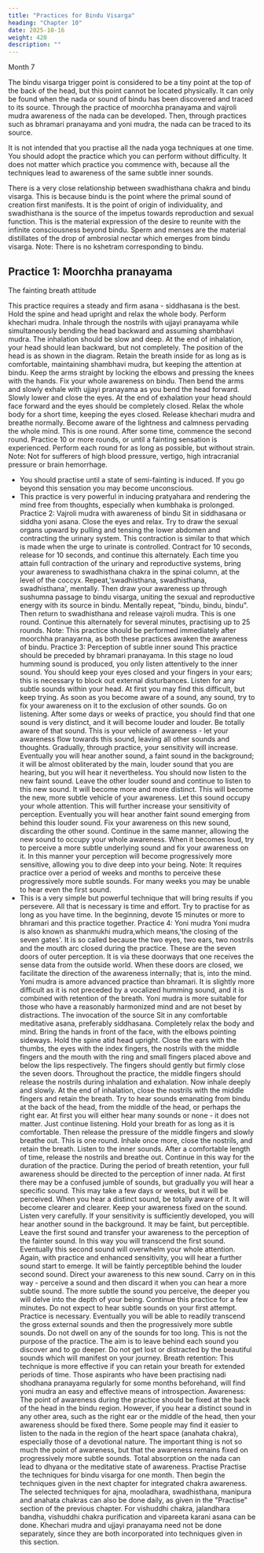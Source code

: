 ```yaml
---
title: "Practices for Bindu Visarga"
heading: "Chapter 10"
date: 2025-10-16
weight: 420
description: ""
---
```




Month 7

The bindu visarga trigger point is considered to be a tiny point at the top of the back
of the head, but this point cannot be located physically. It can only be found when the
nada or sound of bindu has been discovered and traced to its source. Through the practice
of moorchha pranayama and vajroli mudra awareness of the nada can be developed.
Then, through practices such as bhramari pranayama and yoni mudra, the nada can be
traced to its source.

It is not intended that you practise all the nada yoga techniques at one time. You
should adopt the practice which you can perform without difficulty. It does not matter
which practice you commence with, because all the techniques lead to awareness of the
same subtle inner sounds.

There is a very close relationship between swadhisthana chakra and bindu visarga.
This is because bindu is the point where the primal sound of creation first manifests. It is
the point of origin of individuality, and swadhisthana is the source of the impetus towards
reproduction and sexual function. This is the material expression of the desire to reunite
with the infinite consciousness beyond bindu. Sperm and menses are the material
distillates of the drop of ambrosial nectar which emerges from bindu visarga.
Note: There is no kshetram corresponding to bindu.

## Practice 1: Moorchha pranayama

The fainting breath attitude

This practice requires a steady and firm asana - siddhasana is the best. Hold the spine
and head upright and relax the whole body. Perform khechari mudra. Inhale through the
nostrils with ujjayi pranayama while simultaneously bending the head backward and
assuming shambhavi mudra. The inhalation should be slow and deep. At the end of
inhalation, your head should lean backward, but not completely. The position of the head
is as shown in the diagram. Retain the breath inside for as long as is comfortable,
maintaining shambhavi mudra, but keeping the attention at bindu. Keep the arms straight
by locking the elbows and pressing the knees with the hands. Fix your whole awareness
on bindu. Then bend the arms and slowly exhale with ujjayi pranayama as you bend the
head forward. Slowly lower and close the eyes. At the end of exhalation your head should
face forward and the eyes should be completely closed. Relax the whole body for a short
time, keeping the eyes closed. Release khechari mudra and breathe normally. Become
aware of the lightness and calmness pervading the whole mind. This is one round. After
some time, commence the second round. Practice 10 or more rounds, or until a fainting
sensation is experienced. Perform each round for as long as possible, but without strain.
Note: Not for sufferers of high blood pressure, vertigo, high intracranial pressure or
brain hemorrhage.
* You should practise until a state of semi-fainting is induced. If you go beyond this
sensation you may become unconscious.
* This practice is very powerful in inducing pratyahara and rendering the mind free
from thoughts, especially when kumbhaka is prolonged.
Practice 2: Vajroli mudra with awareness of bindu
Sit in siddhasana or siddha yoni asana. Close the eyes and relax. Try to draw the
sexual organs upward by pulling and tensing the lower abdomen and contracting the
urinary system. This contraction is similar to that which is made when the urge to urinate
is controlled. Contract for 10 seconds, release for 10 seconds, and continue this
alternately.
Each time you attain full contraction of the urinary and reproductive systems, bring
your awareness to swadhisthana chakra in the spinai column, at the level of the coccyx.
Repeat,'swadhisthana, swadhisthana, swadhisthana', mentally. Then draw your awareness
up through sushumna passage to bindu visarga, uniting the sexual and reproductive
energy with its source in bindu. Mentally repeat, "bindu, bindu, bindu". Then return to
swadhisthana and release vajroli mudra. This is one round. Continue this alternately for
several minutes, practising up to 25 rounds.
Note: This practice should be performed immediately after moorchha pranayarna, as
both these practices awaken the awareness of bindu.
Practice 3: Perception of subtle inner sound
This practice should be preceded by bhramari pranayama. In this stage no loud
humming sound is produced, you only listen attentively to the inner sound. You should
keep your eyes closed and your fingers in your ears; this is necessary to block out
external disturbances. Listen for any subtle sounds within your head. At first you may
find this difficult, but keep trying. As soon as you become aware of a sound, any sound,
try to fix your awareness on it to the exclusion of other sounds. Go on listening. After
some days or weeks of practice, you should find that one sound is very distinct, and it
will become louder and louder. Be totally aware of that sound. This is your vehicle of
awareness - let your awareness flow towards this sound, leaving all other sounds and
thoughts. Gradually, through practice, your sensitivity will increase. Eventually you will
hear another sound, a faint sound in the background; it will be almost obliterated by the
main, louder sound that you are hearing, but you will hear it nevertheless. You should
now listen to the new faint sound. Leave the other louder sound and continue to listen to
this new sound. It will become more and more distinct. This will become the new, more
subtle vehicle of your awareness. Let this sound occupy your whole attention. This will
further increase your sensitivity of perception. Eventually you will hear another faint
sound emerging from behind this louder sound. Fix your awareness on this new sound,
discarding the other sound. Continue in the same manner, allowing the new sound to
occupy your whole awareness. When it becomes loud, try to perceive a more subtle
underlying sound and fix your awareness on it. In this manner your perception will
become progressively more sensitive, allowing you to dive deep into your being.
Note: It requires practice over a period of weeks and months to perceive these
progressively more subtle sounds. For many weeks you may be unable to hear even the
first sound.
* This is a very simple but powerful technique that will bring results if you persevere.
All that is necessary is time and effort. Try to practise for as long as you have time. In the
beginning, devote 15 minutes or more to bhramari and this practice together.
Practice 4: Yoni mudra
Yoni mudra is also known as shanmukhi mudra,which means,'the closing of the seven
gates'. It is so called because the two eyes, two ears, two nostrils and the mouth arc
closed during the practice. These are the seven doors of outer perception. It is via these
doorways that one receives the sense data from the outside world. When these doors are
closed, we facilitate the direction of the awareness internally; that is, into the mind.
Yoni mudra is amore advanced practice than bhramari. It is slightly more difficult as it
is not preceded by a vocalized humming sound, and it is combined with retention of the
breath. Yoni mudra is more suitable for those who have a reasonably harmonized mind
and are not beset by distractions.
The invocation of the source
Sit in any comfortable meditative asana, preferably siddhasana. Completely relax the
body and mind. Bring the hands in front of the face, with the elbows pointing sideways.
Hold the spine atid head upright. Close the ears with the thumbs, the eyes with the index
fingers, the nostrils with the middle fingers and the mouth with the ring and small fingers
placed above and below the lips respectively. The fingers should gently but firmly close
the seven doors. Throughout the practice, the middle fingers should release the nostrils
during inhalation and exhalation. Now inhale deeply and slowly. At the end of inhalation,
close the nostrils with the middle fingers and retain the breath. Try to hear sounds
emanating from bindu at the back of the head, from the middle of the head, or perhaps the
right ear.
At first you will either hear many sounds or none - it does not matter. Just continue
listening. Hold your breath for as long as it is comfortable. Then release the pressure of
the middle fingers and slowly breathe out. This is one round. Inhale once more, close the
nostrils, and retain the breath. Listen to the inner sounds. After a comfortable length of
time, release the nostrils and breathe out. Continue in this way for the duration of the
practice. During the period of breath retention, your full awareness should be directed to
the perception of inner nada. At first there may be a confused jumble of sounds, but
gradually you will hear a specific sound. This may take a few days or weeks, but it will
be perceived. When you hear a distinct sound, be totally aware of it. It will become
clearer and clearer. Keep your awareness fixed on the sound. Listen very carefully. If
your sensitivity is sufficiently developed, you will hear another sound in the background.
It may be faint, but perceptible. Leave the first sound and transfer your awareness to the
perception of the fainter sound. In this way you will transcend the first sound. Eventually
this second sound will overwhelm your whole attention. Again, with practice and
enhanced sensitivity, you will hear a further sound start to emerge. It will be faintly
perceptible behind the louder second sound. Direct your awareness to this new sound.
Carry on in this way - perceive a sound and then discard it when you can hear a more
subtle sound. The more subtle the sound you perceive, the deeper you will delve into the
depth of your being. Continue this practice for a few minutes. Do not expect to hear
subtle sounds on your first attempt. Practice is necessary. Eventually you will be able to
readily transcend the gross external sounds and then the progressively more subtle
sounds. Do not dwell on any of the sounds for too long. This is not the purpose of the
practice. The aim is to leave behind each sound you discover and to go deeper. Do not get
lost or distracted by the beautiful sounds which will manifest on your journey.
Breath retention: This technique is more effective if you can retain your breath for
extended periods of time. Those aspirants who have been practising nadi shodhana
pranayama regularly for some months beforehand, will find yoni mudra an easy and
effective means of introspection.
Awareness: The point of awareness during the practice should be fixed at the back of
the head in the bindu region. However, if you hear a distinct sound in any other area, such
as the right ear or the middle of the head, then your awareness should be fixed there.
Some people may find it easier to listen to the nada in the region of the heart space
(anahata chakra), especially those of a devotional nature. The important thing is not so
much the point of awareness, but that the awareness remains fixed on progressively more
subtle sounds. Total absorption on the nada can lead to dhyana or the meditative state of
awareness.
Practise
Practise the techniques for bindu visarga for one month. Then begin the techniques
given in the next chapter for integrated chakra awareness. The selected techniques for
ajna, mooladhara, swadhisthana, manipura and anahata chakras can also be done daily, as
given in the "Practise" section of the previous chapter. For vishuddhi chakra, jalandhara
bandha, vishuddhi chakra purification and vipareeta karani asana can be done. Khechari
mudra and ujjayi pranayama need not be done separately, since they are both
incorporated into techniques given in this section.

